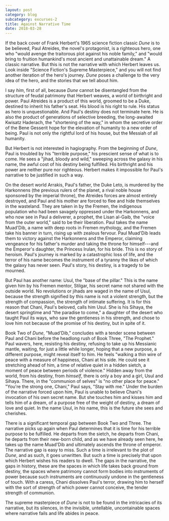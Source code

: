 ```yaml
---
layout: post
category: blog
subcategory: excurses-2
title: Against Narrative Time
date: 2018-03-28
---
```


If the back cover of Frank Herbert's 1965 science fiction classic *Dune* is to be believed, Paul Atreides, the novel's protagonist, is a righteous hero, one who "would avenge the traitorous plot against his noble family," and "would bring to fruition humankind's most ancient and unattainable dream." A classic narrative. But this is not the narrative with which Herbert leaves us. Look inside "Science Fiction's Supreme Masterpiece," and you will not find another iteration of the hero's journey. *Dune* poses a challenge to the very idea of the hero, and the stories that we tell about him.

I say *him*, first of all, because *Dune* cannot be disentangled from the structure of feudal patrimony that Herbert weaves, a world of birthright and power. Paul Atreides is a product of this world, groomed to be a Duke, destined to inherit his father's seat. His blood is his right to rule. His status as hero is unquestionable. And Paul's destiny does not terminate here. He is also the product of generations of selective breeding, the long-awaited Kwisatz Haderach, the "shortening of the way," in whom the secretive order of the Bene Gesserit hope for the elevation of humanity to a new order of being. Paul is not only the rightful lord of his house, but the Messiah of all humanity.

But Herbert is not interested in hagiography. From the beginning of *Dune*, Paul is troubled by his "terrible purpose," his prescient sense of what is to come. He sees a "jihad, bloody and wild," sweeping across the galaxy in his name, the awful cost of his destiny being fulfilled. His birthright and his power are neither pure nor righteous. Herbert makes it impossible for Paul's narrative to be justified in such a way.

On the desert world Arrakis, Paul's father, the Duke Leto, is murdered by the Harkonnens (the previous rulers of the planet, a rival noble house sponsored by the imperial throne), the Atreides forces are almost entirely destroyed, and Paul and his mother are forced to flee and hide themselves in the wasteland. They are taken in by the Fremen, the indigenous population who had been savagely oppressed under the Harkonnens, and who now see in Paul a deliverer, a prophet, the Lisan al-Gaib, the "voice from the outer world," said to be their liberation. Paul takes the name Muad'Dib, a name with deep roots in Fremen mythology, and the Fremen take his banner in turn, rising up with zealous fervour. Paul Muad'Dib leads them to victory against the Harkonnens and the Emperor, claiming vengeance for his father's murder and taking the throne for himself---and the Emperor's daughter, the Princess Irulan, for his bride. This is no story of heroism. Paul's journey is marked by a catastrophic loss of life, and the terror of his name becomes the instrument of a tyranny the likes of which the galaxy has never seen. Paul's story, his destiny, is a tragedy to be mourned.

But Paul has another name: Usul, the "base of the pillar." This is the name given him by his Fremen mentor, Stilgar, his secret name not shared with the outside world. No revolutions or jihads are waged in the name of Usul, because the strength signified by this name is not a violent strength, but the strength of compassion, the strength of intimate suffering. It is for this reason that Chani, Paul's beloved, calls him Usul. She is his Sihaya, the desert springtime and "the paradise to come," a daughter of the desert who taught Paul its ways, who saw the gentleness in his strength, and chose to love him not because of the promise of his destiny, but in spite of it.

Book Two of *Dune*, "Muad'Dib," concludes with a tender scene between Paul and Chani before the headlong rush of Book Three, "The Prophet." Paul wavers, here, resisting his destiny, refusing to take up his Messianic mantle, waiting, for just a little while longer, hoping that a new purpose, a different purpose, might reveal itself to him. He feels "walking a thin wire of peace with a measure of happiness, Chani at his side. He could see it stretching ahead of him, a time of relative quiet in a hidden sietch, a moment of peace between periods of violence." Hidden away from the world, from his destiny, from *himself*, there is only a boy and a girl, Usul and Sihaya. There, in the "communion of selves" is "no other place for peace." "You're the strong one, Chani," Paul says, "Stay with me." Under the burden of the narrative forced upon him, Paul is unable to believe Chani's invocation of his own secret name. But she touches him and kisses him and tells him of a dream, of a purpose free of the weight of destiny, a dream of love and quiet. In the name Usul, in *his* name, this is the future she sees and cherishes.

There is a significant temporal gap between Book Two and Three. The narrative picks up again when Paul determines that it is time for his terrible purpose to be fulfilled. He departs from the sietch, he departs from Chani, he departs from their new-born child, and as we have already seen here, he takes up the name Muad'Dib and ultimately ascends the throne of emperor. The narrative gap is easy to miss. Such a time is irrelevant to the plot of *Dune*, and as such, it goes unwritten. But such a time is precisely that upon which Herbert wishes his readers to dwell. The gaps in the narrative, the gaps in history, these are the spaces in which life takes back ground from destiny, the spaces where patrimony cannot form bodies into instruments of power because such instruments are continuously undone in the gentleness of touch. With a caress, Chani dissolves Paul's terror, drawing him to herself with the sort of strength of which power cannot conceive, the tender strength of communion.

The supreme masterpiece of *Dune* is not to be found in the intricacies of its narrative, but its silences, in the invisible, untellable, uncontainable spaces where narrative fails and life abides in peace.
